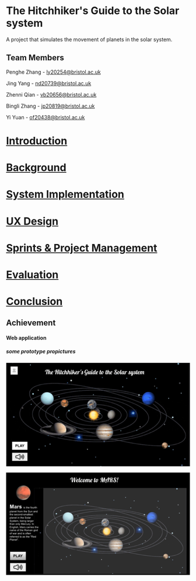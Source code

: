 # The Hitchhiker's Guide to the Solar system

A project that simulates the movement of planets in the solar system.



## Team Members

Penghe Zhang - ly20254@bristol.ac.uk

Jing Yang - nd20739@bristol.ac.uk

Zhenni Qian - vb20656@bristol.ac.uk

Bingli Zhang - jp20819@bristol.ac.uk

Yi Yuan - of20438@bristol.ac.uk



# [Introduction](./doc/Introduction.md)

# [Background](./doc/Background1.md)

# [System Implementation](./doc/SystemImplementation.md)

# [UX Design](./doc/UXdesign.md)

# [Sprints & Project Management](./doc/Workingmethod.md)

# [Evaluation](./doc/Evaluation.md)

# [Conclusion](./doc/Conclusion.md)



##  Achievement

#### Web application

##### some prototype propictures

![mainPage](./doc/pictures/mainPage.png)

![mainPage](./doc/pictures/Mars.png)

